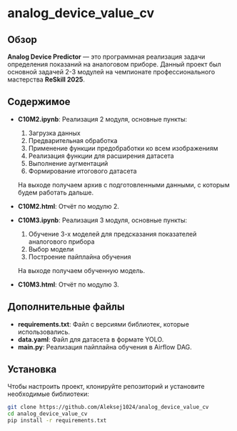 # analog_device_value_cv

## Обзор

**Analog Device Predictor** — это программная реализация задачи определения показаний на аналоговом приборе. Данный проект был основной задачей 2-3 модулей на чемпионате профессионального мастерства **ReSkill 2025**.

## Содержимое

- **C10M2.ipynb**: Реализация 2 модуля, основные пункты:
  1. Загрузка данных
  2. Предварительная обработка
  3. Применение функции предобработки ко всем изображениям
  4. Реализация функции для расширения датасета
  5. Выполнение аугментаций
  6. Формирование итогового датасета

   На выходе получаем архив с подготовленными данными, с которым будем работать дальше.

- **C10M2.html**: Отчёт по модулю 2.

- **C10M3.ipynb**: Реализация 3 модуля, основные пункты:
  1. Обучение 3-х моделей для предсказания показателей аналогового прибора
  2. Выбор модели
  3. Построение пайплайна обучения

   На выходе получаем обученную модель.

- **C10M3.html**: Отчёт по модулю 3.

## Дополнительные файлы

- **requirements.txt**: Файл с версиями библиотек, которые использовались.
- **data.yaml**: Файл для датасета в формате YOLO.
- **main.py**: Реализация пайплайна обучения в Airflow DAG.

## Установка

Чтобы настроить проект, клонируйте репозиторий и установите необходимые библиотеки:

```bash
git clone https://github.com/Aleksej1024/analog_device_value_cv
cd analog_device_value_cv
pip install -r requirements.txt
```
